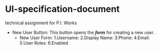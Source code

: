 # UI-specification-document
technical assignment for P.I. Works

- New User Button:
   This button opens the ***form*** for creating a new user.
   - New User Form:
      1.Username:
      2.Display Name:
      3.Phone:
      4.Email:
      5.User Roles:
      6.Enabled
   
